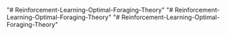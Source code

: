 "# Reinforcement-Learning-Optimal-Foraging-Theory" 
"# Reinforcement-Learning-Optimal-Foraging-Theory" 
"# Reinforcement-Learning-Optimal-Foraging-Theory" 
